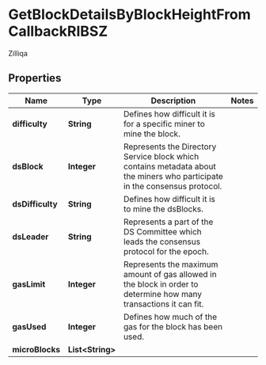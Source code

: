 

# GetBlockDetailsByBlockHeightFromCallbackRIBSZ

Zilliqa

## Properties

Name | Type | Description | Notes
------------ | ------------- | ------------- | -------------
**difficulty** | **String** | Defines how difficult it is for a specific miner to mine the block. | 
**dsBlock** | **Integer** | Represents the Directory Service block which contains metadata about the miners who participate in the consensus protocol. | 
**dsDifficulty** | **String** | Defines how difficult it is to mine the dsBlocks. | 
**dsLeader** | **String** | Represents a part of the DS Committee which leads the consensus protocol for the epoch. | 
**gasLimit** | **Integer** | Represents the maximum amount of gas allowed in the block in order to determine how many transactions it can fit. | 
**gasUsed** | **Integer** | Defines how much of the gas for the block has been used. | 
**microBlocks** | **List&lt;String&gt;** |  | 



